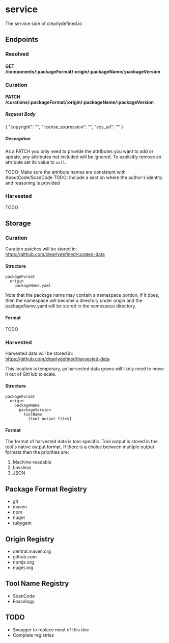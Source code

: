 # service
The service side of clearlydefined.io

## Endpoints
### Resolved
#### GET /components/:packageFormat/:origin/:packageName/:packageVersion



### Curation
#### PATCH /curations/:packageFormat/:origin/:packageName/:packageVersion

##### Request Body
{
  "copyright": "",
  "license_expression": "",
  "vcs_url": ""
}

##### Description
As a PATCH you only need to provide the attributes you want to add or update, any attributes not included will be ignored. To explicitly remove an attribute set its value to `null`.

TODO: Make sure the attribute names are consistent with AboutCode/ScanCode
TODO: Include a section where the author's identity and reasoning is provided

### Harvested
TODO

## Storage
### Curation
Curation patches will be stored in:
https://github.com/clearlydefined/curated-data

#### Structure
```
packageFormat
  origin
    packageName.yaml
```

Note that the package name may contain a namespace portion, if it does, then the namespace will become a directory under origin and the packageName.yaml will be stored in the namespace directory.

#### Format
TODO

### Harvested
Harvested data will be stored in:
https://github.com/clearlydefined/harvested-data

This location is temporary, as harvested data grows will likely need to move it out of GitHub to scale.

#### Structure
```
packageFormat
  origin
    packageName
      packageVersion
        toolName
          [tool output files]
```

#### Format
The format of harvested data is tool-specific. Tool output is stored in the tool's native output format. If there is a choice between multiple output formats then the priorities are:
1. Machine-readable
1. Lossless
1. JSON

## Package Format Registry
* git
* maven
* npm
* nuget
* rubygem

## Origin Registry
* central.maven.org
* github.com
* npmjs.org
* nuget.org

## Tool Name Registry
* ScanCode
* Fossology

## TODO
* Swagger to replace most of this doc
* Complete registries
